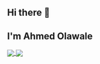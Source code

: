 ## Hi there 👋

## I'm Ahmed Olawale

<a href="https://github.com/ayobamy/ayobamy">
  <img align="center" src=https://github-readme-stats.vercel.app/api/top-langs/?username=ayobamy&repo=ayobamy />
</a>
<a href="https://github.com/ayobamy/ayobamy">
  <img align="center" src="https://github-readme-stats.vercel.app/api?username=ayobamy&theme=dark&show_icons=true" />
</a>
